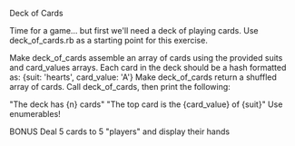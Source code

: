Deck of Cards

Time for a game… but first we'll need a deck of playing cards. Use deck_of_cards.rb as a starting point for this exercise.

Make deck_of_cards assemble an array of cards using the provided suits and card_values arrays. Each card in the deck should be a hash formatted as:
{suit: 'hearts', card_value: 'A'}
Make deck_of_cards return a shuffled array of cards.
Call deck_of_cards, then print the following:

"The deck has {n} cards"
"The top card is the {card_value} of {suit}"
Use enumerables!

BONUS Deal 5 cards to 5 "players" and display their hands
